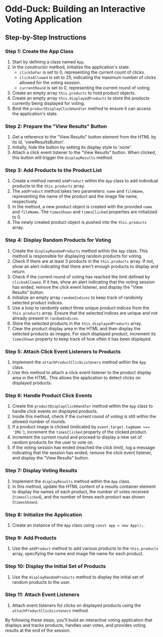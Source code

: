 # Odd-Duck: Building an Interactive Voting Application

## Step-by-Step Instructions

### Step 1: Create the App Class

1. Start by defining a class named `App`.
2. In the constructor method, initialize the application's state:
   - `clickSoFar` is set to 0, representing the current count of clicks.
   - `clicksAllowed` is set to 25, indicating the maximum number of clicks allowed for the voting session.
   - `currentRound` is set to 0, representing the current round of voting.
3. Create an empty array `this.products` to hold product objects.
4. Create an empty array `this.displayedProducts` to store the products currently being displayed for voting.
5. Bind the `productDisplayClickHandler` method to ensure it can access the application's state.

### Step 2: Prepare the "View Results" Button

1. Get a reference to the "View Results" button element from the HTML by its id, 'viewResultsButton'.
2. Initially, hide the button by setting its display style to 'none'.
3. Attach a click event listener to the "View Results" button. When clicked, this button will trigger the `displayResults` method.

### Step 3: Add Products to the Product List

1. Create a method named `addProduct` within the `App` class to add individual products to the `this.products` array.
2. The `addProduct` method takes two parameters: `name` and `fileName`, representing the name of the product and the image file name, respectively.
3. In the method, a new product object is created with the provided `name` and `fileName`. The `timesShown` and `timesClicked` properties are initialized to 0.
4. The newly created product object is pushed into the `this.products` array.

### Step 4: Display Random Products for Voting

1. Create the `displayRandomProducts` method within the `App` class. This method is responsible for displaying random products for voting.
2. Check if there are at least 3 products in the `this.products` array. If not, show an alert indicating that there aren't enough products to display and return.
3. Check if the current round of voting has reached the limit defined by `clicksAllowed`. If it has, show an alert indicating that the voting session has ended, remove the click event listener, and display the "View Results" button.
4. Initialize an empty array `randomIndices` to keep track of randomly selected product indices.
5. Use a loop to randomly select three unique product indices from the `this.products` array. Ensure that the selected indices are unique and not already present in `randomIndices`.
6. Store the selected products in the `this.displayedProducts` array.
7. Clear the product display area in the HTML and then display the selected products as images. For each displayed product, increment its `timesShown` property to keep track of how often it has been displayed.

### Step 5: Attach Click Event Listeners to Products

1. Implement the `attachProductClickListeners` method within the `App` class.
2. Use this method to attach a click event listener to the product display area in the HTML. This allows the application to detect clicks on displayed products.

### Step 6: Handle Product Click Events

1. Create the `productDisplayClickHandler` method within the `App` class to handle click events on displayed products.
2. Inside this method, check if the current round of voting is still within the allowed number of rounds.
3. If a product image is clicked (indicated by `event.target.tagName === 'IMG'`), increment the `timesClicked` property of the clicked product.
4. Increment the current round and proceed to display a new set of random products for the user to vote on.
5. If the voting session has ended (reached the click limit), log a message indicating that the session has ended, remove the click event listener, and display the "View Results" button.

### Step 7: Display Voting Results

1. Implement the `displayResults` method within the `App` class.
2. In this method, update the HTML content of a results container element to display the names of each product, the number of votes received (`timesClicked`), and the number of times each product was shown (`timesShown`).

### Step 8: Initialize the Application

1. Create an instance of the `App` class using `const app = new App();`.

### Step 9: Add Products

1. Use the `addProduct` method to add various products to the `this.products` array, specifying the name and image file name for each product.

### Step 10: Display the Initial Set of Products

1. Use the `displayRandomProducts` method to display the initial set of random products to the user.

### Step 11: Attach Event Listeners

1. Attach event listeners for clicks on displayed products using the `attachProductClickListeners` method.

By following these steps, you'll build an interactive voting application that displays and tracks products, handles user votes, and provides voting results at the end of the session.
